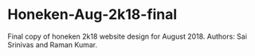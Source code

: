 # Honeken-Aug-2k18-final
Final copy of honeken 2k18 website design for August 2018.
Authors: Sai Srinivas and Raman Kumar.
